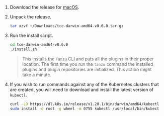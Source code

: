 1. Download the release for [macOS](https://github.com/vmware-tanzu/tce/releases/download/v0.6.0/tce-darwin-amd64-v0.6.0.tar.gz).

1. Unpack the release.

    ```sh
    tar xzvf ~/Downloads/tce-darwin-amd64-v0.6.0.tar.gz
    ```

1. Run the install script.

    ```sh
    cd tce-darwin-amd64-v0.6.0
    ./install.sh
    ```

    > This installs the `Tanzu` CLI and puts all the plugins in their proper location.
    > The first time you run the `tanzu` command the installed plugins and plugin repositories are initialized. This action might take a minute.

1. If you wish to run commands against any of the Kubernetes clusters that are created, you will need to download and install the latest version of `kubectl`.

    ```sh
    curl -LO https://dl.k8s.io/release/v1.20.1/bin/darwin/amd64/kubectl
    sudo install -o root -g wheel -m 0755 kubectl /usr/local/bin/kubectl
    ```
